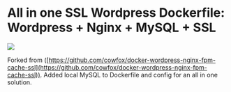 # All in one SSL Wordpress Dockerfile: Wordpress + Nginx + MySQL + SSL

[![](https://badge.imagelayers.io/snapturtle/docker-wordpress-ssl-nginx-mysql:latest.svg)](https://imagelayers.io/?images=snapturtle/docker-wordpress-ssl-nginx-mysql:latest 'Get your own badge on imagelayers.io')

Forked from ([https://github.com/cowfox/docker-wordpress-nginx-fpm-cache-ssl](https://github.com/cowfox/docker-wordpress-nginx-fpm-cache-ssl)). Added local MySQL to Dockerfile and config for an all in one solution.
